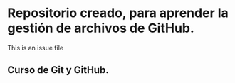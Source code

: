 # Repositorio creado, para aprender la gestión de archivos de GitHub.
This is an issue file
## Curso de Git y GitHub.
